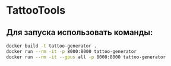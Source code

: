 # TattooTools
## Для запуска использовать команды:
```bash
docker build -t tattoo-generator .
docker run --rm -it -p 8000:8000 tattoo-generator
docker run --rm -it --gpus all -p 8000:8000 tattoo-generator
```